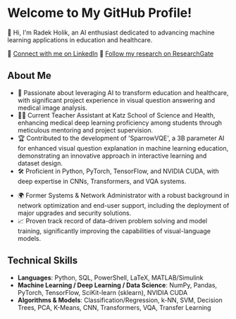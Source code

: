 # Welcome to My GitHub Profile!

👋 Hi, I'm Radek Holik, an AI enthusiast dedicated to advancing machine learning applications in education and healthcare.

🔗 [Connect with me on LinkedIn](https://www.linkedin.com/in/radek-jan-holik-282994115)
🔗 [Follow my research on ResearchGate](https://www.researchgate.net/profile/Radek-Holik)

## About Me

- 🧠 Passionate about leveraging AI to transform education and healthcare, with significant project experience in visual question answering and medical image analysis.
- 👨‍🏫 Current Teacher Assistant at Katz School of Science and Health, enhancing medical deep learning proficiency among students through meticulous mentoring and project supervision.
- 🏆 Contributed to the development of 'SparrowVQE', a 3B parameter AI for enhanced visual question explanation in machine learning education, demonstrating an innovative approach in interactive learning and dataset design.
- 🛠️ Proficient in Python, PyTorch, TensorFlow, and NVIDIA CUDA, with deep expertise in CNNs, Transformers, and VQA systems.
<!-- - 🎓 Holds a Master's degree in Artificial Intelligence from Yeshiva University in New York City with a GPA of 3.97/4.00 and a Bachelor's degree in Applied Sciences and Computer Engineering from the University of West Bohemia in Pilsen. -->
- 🌍 Former Systems & Network Administrator with a robust background in network optimization and end-user support, including the deployment of major upgrades and security solutions.
- 📈 Proven track record of data-driven problem solving and model training, significantly improving the capabilities of visual-language models.

## Technical Skills

- **Languages**: Python, SQL, PowerShell, LaTeX, MATLAB/Simulink
- **Machine Learning / Deep Learning / Data Science**: NumPy, Pandas, PyTorch, TensorFlow, SciKit-learn (sklearn), NVIDIA CUDA
- **Algorithms & Models**: Classification/Regression, k-NN, SVM, Decision Trees, PCA, K-Means, CNN, Transformers, VQA, Transfer Learning